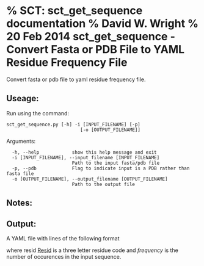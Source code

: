 % SCT: sct_get_sequence documentation
% David W. Wright
% 20 Feb 2014
sct_get_sequence - Convert Fasta or PDB File to YAML Residue Frequency File
===========================================================================

Convert fasta or pdb file to yaml residue frequency file.

Useage:
-------

Run using the command:

~~~~~~~
sct_get_sequence.py [-h] -i [INPUT_FILENAME] [-p]
                           [-o [OUTPUT_FILENAME]]
~~~~~~~

Arguments:

~~~~~~~
  -h, --help            show this help message and exit
  -i [INPUT_FILENAME], --input_filename [INPUT_FILENAME]
                        Path to the input fasta/pdb file
  -p, --pdb             Flag to indicate input is a PDB rather than fasta file
  -o [OUTPUT_FILENAME], --output_filename [OUTPUT_FILENAME]
                        Path to the output file
~~~~~~~

Notes:
------

Output:
-------

A YAML file with lines of the following format 

[Resid]: *frequency*

where resid [Resid] is a three letter residue code and *frequency* is the 
number of occurences in the input sequence.
